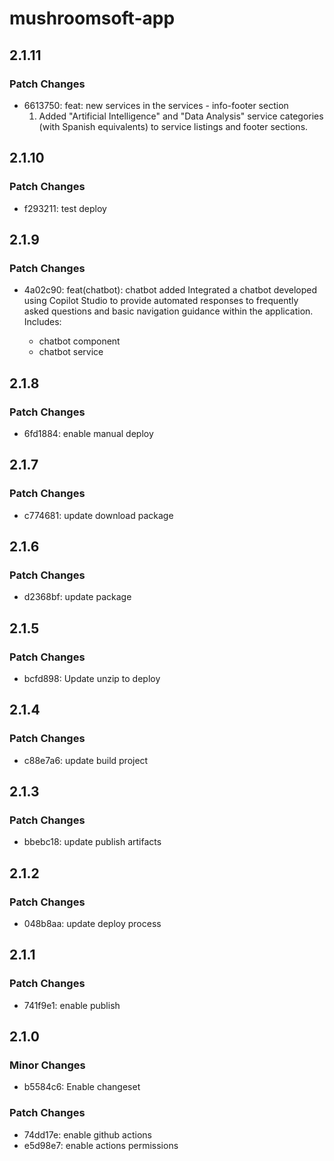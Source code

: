 # mushroomsoft-app

## 2.1.11

### Patch Changes

- 6613750: feat: new services in the services - info-footer section
  1. Added "Artificial Intelligence" and "Data Analysis" service categories (with Spanish equivalents) to service listings and footer sections.

## 2.1.10

### Patch Changes

- f293211: test deploy

## 2.1.9

### Patch Changes

- 4a02c90: feat(chatbot): chatbot added
  Integrated a chatbot developed using Copilot Studio to provide automated responses to frequently asked questions and basic navigation guidance within the application.
  Includes:

  - chatbot component
  - chatbot service

## 2.1.8

### Patch Changes

- 6fd1884: enable manual deploy

## 2.1.7

### Patch Changes

- c774681: update download package

## 2.1.6

### Patch Changes

- d2368bf: update package

## 2.1.5

### Patch Changes

- bcfd898: Update unzip to deploy

## 2.1.4

### Patch Changes

- c88e7a6: update build project

## 2.1.3

### Patch Changes

- bbebc18: update publish artifacts

## 2.1.2

### Patch Changes

- 048b8aa: update deploy process

## 2.1.1

### Patch Changes

- 741f9e1: enable publish

## 2.1.0

### Minor Changes

- b5584c6: Enable changeset

### Patch Changes

- 74dd17e: enable github actions
- e5d98e7: enable actions permissions
